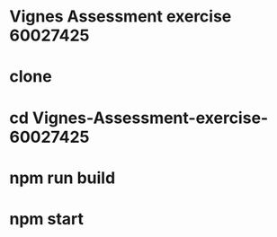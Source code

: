 # Vignes Assessment exercise 60027425
# clone
# cd Vignes-Assessment-exercise-60027425
# npm run build
# npm start
